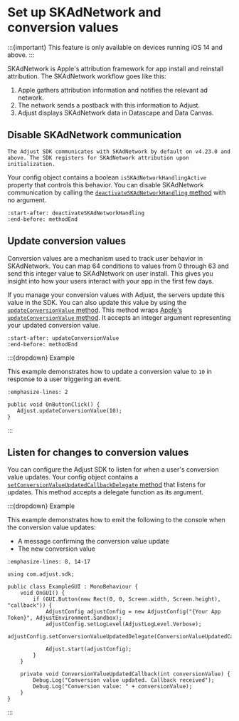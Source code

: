 # Set up SKAdNetwork and conversion values

:::{important}
This feature is only available on devices running iOS 14 and above.
:::

SKAdNetwork  is Apple's attribution framework for app install and reinstall attribution. The SKAdNetwork workflow goes like this:

1. Apple gathers attribution information and notifies the relevant ad network.
2. The network sends a postback with this information to Adjust.
3. Adjust displays SKAdNetwork data in Datascape and Data Canvas.

## Disable SKAdNetwork communication

```{versionadded} v4.23.0
The Adjust SDK communicates with SKAdNetwork by default on v4.23.0 and above. The SDK registers for SKAdNetwork attribution upon initialization.
```

Your config object contains a boolean `isSKAdNetworkHandlingActive` property that controls this behavior. You can disable SKAdNetwork communication by calling the [`deactivateSKAdNetworkHandling` method](unity-deactivateSKAdNetworkHandling-invocation) with no argument.

```{include} /unity/fragments/AdjustConfig.md
:start-after: deactivateSKAdNetworkHandling
:end-before: methodEnd
```

## Update conversion values

Conversion values are a mechanism used to track user behavior in SKAdNetwork. You can map 64 conditions to values from 0 through 63 and send this integer value to SKAdNetwork on user install. This gives you insight into how your users interact with your app in the first few days.

If you manage your conversion values with Adjust, the servers update this value in the SDK. You can also update this value by using the [`updateConversionValue` method](unity-updateConversionValue-invocation). This method wraps [Apple's `updateConversionValue` method](https://developer.apple.com/documentation/storekit/skadnetwork/3566697-updateconversionvalue). It accepts an integer argument representing your updated conversion value.

```{include} /unity/fragments/AdjustConfig.md
:start-after: updateConversionValue
:end-before: methodEnd
```

:::{dropdown} Example

This example demonstrates how to update a conversion value to `10` in response to a user triggering an event.

```{code-block} cs
:emphasize-lines: 2

public void OnButtonClick() {
   Adjust.updateConversionValue(10);
}
```
:::

## Listen for changes to conversion values

You can configure the Adjust SDK to listen for when a user's conversion value updates. Your config object contains a [`setConversionValueUpdatedCallbackDelegate` method](unity-setConversionValueUpdatedCallbackDelegate-invocation) that listens for updates. This method accepts a delegate function as its argument.

:::{dropdown} Example

This example demonstrates how to emit the following to the console when the conversion value updates:

* A message confirming the conversion value update
* The new conversion value

```{code-block} cs
:emphasize-lines: 8, 14-17

using com.adjust.sdk;

public class ExampleGUI : MonoBehaviour {
    void OnGUI() {
        if (GUI.Button(new Rect(0, 0, Screen.width, Screen.height), "callback")) {
            AdjustConfig adjustConfig = new AdjustConfig("{Your App Token}", AdjustEnvironment.Sandbox);
            adjustConfig.setLogLevel(AdjustLogLevel.Verbose);
            adjustConfig.setConversionValueUpdatedDelegate(ConversionValueUpdatedCallback);

            Adjust.start(adjustConfig);
        }
    }

    private void ConversionValueUpdatedCallback(int conversionValue) {
        Debug.Log("Conversion value updated. Callback received");
        Debug.Log("Conversion value: " + conversionValue);
    }
}
```
:::
